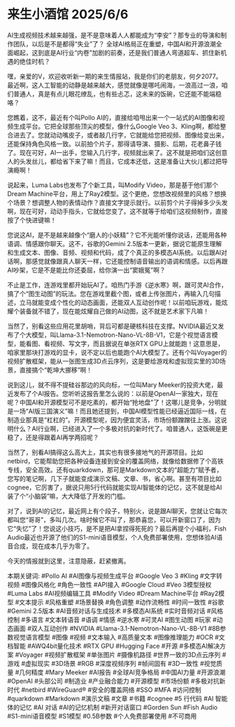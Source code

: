 # 来生小酒馆 2025/6/6

AI生成视频技术越来越强，是不是意味着人人都能成为“李安”？那专业的导演和制作团队，以后是不是都得“失业”了？
全球AI格局正在重塑，中国AI和开源浪潮全面崛起，这到底是AI行业“内卷”加剧的前奏，还是我们普通人弯道超车、抓住新机遇的绝佳时机？

嘿，亲爱的V，欢迎收听新一期的来生情报站，我是你们的老朋友，何夕2077。最近啊，这人工智能的动静是越来越大，感觉就像是哪吒闹海，一浪高过一浪，咱们普通人，真是有点儿眼花缭乱，也有些忐忑，这未来的饭碗，它还能不能端稳咯？

您瞧着，这不，最近有个叫Pollo AI的，直接给咱甩出来一个一站式的AI图像和视频生成平台。它把全球那些顶尖的模型，像什么Google Veo 3、Kling啊，都给整合进去了。您就动动嘴皮子，或者敲几行字，它就能给您把视频、图像给变出来，还能保持角色风格一致。以前拍个片子，那得请导演、摄影、后期，花老鼻子钱了。现在可好，AI一出手，您输入几行字，视频就出来了。这不就是把咱们这创意人的头发丝儿，都给省下来了嘛！而且，它成本还低，这是准备让大伙儿都过把导演瘾啊！

说起来，Luma Labs也发布了个新工具，叫Modify Video，那是基于他们那个Dream Machine平台，用上了Ray2模型。这个更绝，您想改视频里的风格？想换个场景？想调整人物的表情动作？直接文字提示就行。以前剪个片子得掉多少头发啊，现在可好，动动手指头，它就给您变了。这不就等于给咱们这视频制作，直接按了个快进键嘛！

您说这AI，是不是越来越像个“磨人的小妖精”？它不光能听懂你说话，还能用各种语调、情感跟你聊天。这不，谷歌的Gemini 2.5版本一更新，据说它能原生理解和生成文本、图像、音频、视频和代码，成了个真正的多模态AI系统。以后跟AI对话啊，那感觉就像跟真人聊天一样，它还能控制语音输出的语调和情感。以后再跟AI吵架，它是不是能比你还委屈，给你演一出“窦娥冤”啊？

不止是工作，连游戏里都开始玩AI了。咱热门手游《逆水寒》啊，跟可灵AI合作，搞了个“图生动图”的玩法。您在游戏里截个图，或者上传张图片，再输入几句描述，立马就能变成个性化的动态画面，还能双人互动创作呢！以前咱玩游戏，能炫耀个装备就不错了，现在能炫耀自己做的AI动图，这不就是艺术家下凡嘛！

当然了，别看这些应用花里胡哨，背后可都是硬核科技在支撑。NVIDIA最近又发布了个大模型，叫Llama-3.1-Nemotron-Nano-VL-8B-V1，它是个视觉语言模型，能看图、看视频、写文字，而且据说在单张RTX GPU上就能跑！这意思是，咱家里那块打游戏的显卡，说不定以后也能跑个AI大模型了。还有个叫Voyager的视频扩散框架，能从一张图生成3D点云序列，这是要给游戏和虚拟现实里的3D场景，直接搞个“乾坤大挪移”啊！

说到这儿，就不得不提硅谷那边的风向标，一位叫Mary Meeker的投资大佬，最近发布了个AI报告。您听听这报告里怎么说的：以前是OpenAI一家独大，现在呢？中国AI和开源模型可不是吃素的，都开始“抢地盘”了！这哪儿是竞争，分明就是一场“AI版三国演义”嘛！而且她还提到，中国AI模型性能已经逼近国际一线，在制造业那真是“杠杠的”。开源模型呢，因为便宜灵活，市场份额蹭蹭往上涨。这说明什么？AI行业啊，已经进入了一个多极对抗的新时代了。咱普通人，这饭碗是更稳了，还是得跟着AI再学两招呢？

当然了，别看AI搞得这么高大上，其实也有很多接地气的开源项目。比如netbird，它能帮助您把各种设备连接到安全的覆盖网络，就像给数据修了个高铁专线，安全高效。还有quarkdown，那可是Markdown文本的“超能力”赋予者，您写的笔记啊，几下子就能变成演示文稿、文章、书，省心啊。甚至有项目比如cognee，它厉害了，据说只用5行代码就能实现AI智能体的记忆，这不就是给AI装了个“小脑袋”嘛，大大降低了开发的门槛。

对了，说到AI的记忆，最近网上有个段子，特别火，说是跟AI聊天，您就让它每次都叫您“哥哥”，多叫几次。啥时候它不叫了，那恭喜您，可以开新窗口了，因为它“失忆”了！您说这小技巧，是不是把AI拿捏得死死的？最后再提个小福利，Fish Audio最近也开源了他们的S1-mini语音模型，个人免费部署使用，您想体验AI语音合成，现在成本几乎为零了。

今天的情报就到这里，注意隐蔽，赶紧撤离。

本期关键词:
#Pollo AI
#AI图像与视频生成平台
#Google Veo 3
#Kling
#文字转视频
#图像风格化
#角色一致性
#API接入
#Google Cloud
#Veo 3模型授权
#Luma Labs
#AI视频编辑工具
#Modify Video
#Dream Machine平台
#Ray2模型
#文本提示
#风格重塑
#场景替换
#角色调整
#动作流畅性
#时间一致性
#谷歌
#Gemini 2.5版本
#AI音频对话与生成技术
#多模态AI系统
#实时音频对话
#风格控制
#多语言
#文本转语音
#语调
#情感
#逆水寒
#可灵AI
#图生动图
#玩家
#动态画面
#双人互动创作
#NVIDIA
#Llama-3.1-Nemotron-Nano-VL-8B-V1
#8B参数视觉语言模型
#图像
#视频
#文本输入
#高质量文本
#图像推理能力
#OCR
#文档智能
#AWQ4bit量化技术
#RTX GPU
#Hugging Face
#开源
#多模态AI解决方案
#Voyager
#视频扩散框架
#单张图片
#摄像机路径
#世界一致的3D点云序列
#游戏
#虚拟现实
#3D场景
#RGB
#深度视频序列
#帧间固有
#3D一致性
#视觉质量
#几何精度
#Mary Meeker
#AI报告
#全球AI竞争格局
#中国AI力量
#开源浪潮
#OpenAI
#头部公司
#制造业
#产业融合能力
#开源模型
#市场份额
#多极对抗新时代
#netbird
#WireGuard®
#安全的覆盖网络
#SSO
#MFA
#访问控制
#quarkdown
#Markdown
#演示文稿
#文章
#书籍
#cognee
#5 行代码
#AI 智能体的记忆
#AI 对话
#AI的记忆机制
#新开对话窗口
#Gorden Sun
#Fish Audio
#S1-mini语音模型
#S1模型
#0.5B参数
#个人免费部署使用
#不可商用
